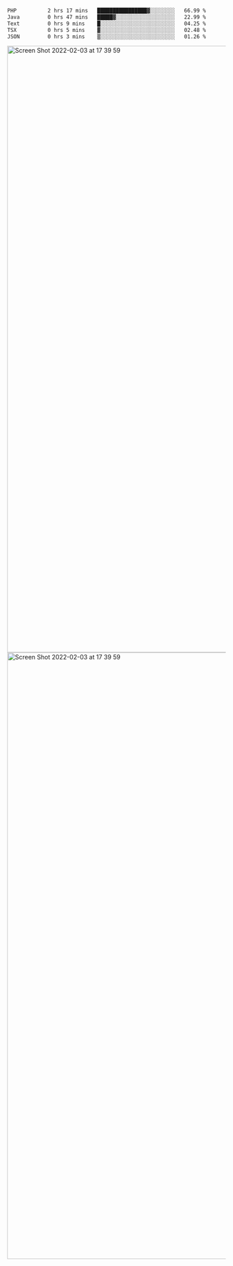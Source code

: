 <!--START_SECTION:waka-->

```txt
PHP          2 hrs 17 mins   ████████████████▓░░░░░░░░   66.99 %
Java         0 hrs 47 mins   █████▓░░░░░░░░░░░░░░░░░░░   22.99 %
Text         0 hrs 9 mins    █░░░░░░░░░░░░░░░░░░░░░░░░   04.25 %
TSX          0 hrs 5 mins    ▓░░░░░░░░░░░░░░░░░░░░░░░░   02.48 %
JSON         0 hrs 3 mins    ▒░░░░░░░░░░░░░░░░░░░░░░░░   01.26 %
```

<!--END_SECTION:waka-->

<img width="1400" alt="Screen Shot 2022-02-03 at 17 39 59" src="https://user-images.githubusercontent.com/45716542/152387304-f2b60485-53a6-4f4b-a818-5cefb1b0c0ae.png">
<img width="1400" alt="Screen Shot 2022-02-03 at 17 39 59" src="https://user-images.githubusercontent.com/45716542/152387273-ea5cdf21-2a45-44da-8bef-00c1763b1d42.png">
